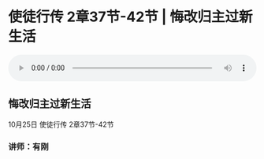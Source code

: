 # 使徒行传 2章37节-42节 | 悔改归主过新生活

<audio style="width: 100%;" preload="false" controls controlslist="nodownload"><source src="http://file.simai.life/audio/mp3/2020/tu_2-37-42-201025.mp3" type="audio/mpeg">Your browser does not support the audio element.</audio>

## 悔改归主过新生活
10月25日 
使徒行传 2章37节-42节
### 讲师：有刚

